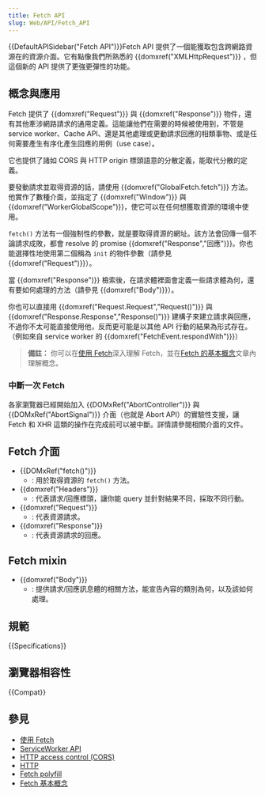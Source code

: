 ```yaml
---
title: Fetch API
slug: Web/API/Fetch_API
---
```


{{DefaultAPISidebar("Fetch API")}}Fetch API 提供了一個能獲取包含跨網路資源在的資源介面。它有點像我們所熟悉的 {{domxref("XMLHttpRequest")}} ，但這個新的 API 提供了更強更彈性的功能。

## 概念與應用

Fetch 提供了 {{domxref("Request")}} 與 {{domxref("Response")}} 物件，還有其他牽涉網路請求的通用定義。這能讓他們在需要的時候被使用到，不管是 service worker、Cache API、還是其他處理或更動請求回應的相類事物、或是任何需要產生有序化產生回應的用例（use case）。

它也提供了諸如 CORS 與 HTTP origin 標頭語意的分散定義，能取代分散的定義。

要發動請求並取得資源的話，請使用 {{domxref("GlobalFetch.fetch")}} 方法。他實作了數種介面，並指定了 {{domxref("Window")}} 與 {{domxref("WorkerGlobalScope")}}，使它可以在任何想獲取資源的環境中使用。

`fetch()` 方法有一個強制性的參數，就是要取得資源的網址。該方法會回傳一個不論請求成敗，都會 resolve 的 promise {{domxref("Response","回應")}}。你也能選擇性地使用第二個稱為 `init` 的物件參數（請參見 {{domxref("Request")}}）。

當 {{domxref("Response")}} 檢索後，在請求體裡面會定義一些請求體為何，還有要如何處理的方法（請參見 {{domxref("Body")}}）。

你也可以直接用 {{domxref("Request.Request","Request()")}} 與 {{domxref("Response.Response","Response()")}} 建構子來建立請求與回應，不過你不太可能直接使用他，反而更可能是以其他 API 行動的結果為形式存在。（例如來自 service worker 的 {{domxref("FetchEvent.respondWith")}}）

> **備註：** 你可以在[使用 Fetch](/zh-TW/docs/Web/API/Fetch_API/Using_Fetch)深入理解 Fetch，並在[Fetch 的基本概念](/zh-TW/docs/Web/API/Fetch_API/Basic_concepts)文章內理解概念。

### 中斷一次 Fetch

各家瀏覽器已經開始加入 {{DOMxRef("AbortController")}} 與 {{DOMxRef("AbortSignal")}} 介面（也就是 Abort API）的實驗性支援，讓 Fetch 和 XHR 這類的操作在完成前可以被中斷。詳情請參閱相關介面的文件。

## Fetch 介面

- {{DOMxRef("fetch()")}}
  - : 用於取得資源的 `fetch()` 方法。
- {{domxref("Headers")}}
  - : 代表請求/回應標頭，讓你能 query 並針對結果不同，採取不同行動。
- {{domxref("Request")}}
  - : 代表資源請求。
- {{domxref("Response")}}
  - : 代表資源請求的回應。

## Fetch mixin

- {{domxref("Body")}}
  - : 提供請求/回應訊息體的相關方法，能宣告內容的類別為何，以及該如何處理。

## 規範

{{Specifications}}

## 瀏覽器相容性

{{Compat}}

## 參見

- [使用 Fetch](/zh-TW/docs/Web/API/Fetch_API/Using_Fetch)
- [ServiceWorker API](/zh-TW/docs/Web/API/ServiceWorker_API)
- [HTTP access control (CORS)](/zh-TW/docs/Web/HTTP/Access_control_CORS)
- [HTTP](/zh-TW/docs/Web/HTTP)
- [Fetch polyfill](https://github.com/JakeChampion/fetch)
- [Fetch 基本概念](/zh-TW/docs/Web/API/Fetch_API/Basic_concepts)

